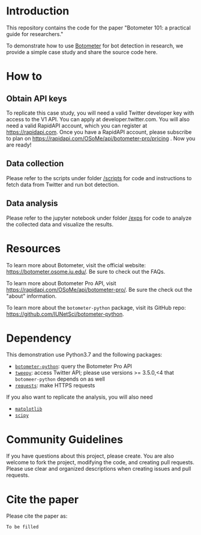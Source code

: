 # Introduction

This repository contains the code for the paper "Botometer 101: a practical guide for researchers."

To demonstrate how to use [Botometer](botometer.osome.iu.edu) for bot detection in research, we provide a simple case study and share the source code here.

# How to

## Obtain API keys

To replicate this case study, you will need a valid Twitter developer key with access to the V1 API.
You can apply at developer.twitter.com.
You will also need a valid RapidAPI account, which you can register at https://rapidapi.com.
Once you have a RapidAPI account, please subscribe to plan on https://rapidapi.com/OSoMe/api/botometer-pro/pricing .
Now you are ready!

## Data collection

Please refer to the scripts under folder [/scripts](/scripts) for code and instructions to fetch data from Twitter and run bot detection.

## Data analysis

Please refer to the jupyter notebook under folder [/exps](/exps) for code to analyze the collected data and visualize the results.

# Resources

To learn more about Botometer, visit the official website: https://botometer.osome.iu.edu/. Be sure to check out the FAQs.

To learn more about Botometer Pro API, visit https://rapidapi.com/OSoMe/api/botometer-pro/. Be sure the check out the "about" information.

To learn more about the `botometer-python` package, visit its GitHub repo: https://github.com/IUNetSci/botometer-python.

# Dependency

This demonstration use Python3.7 and the following packages:

- [`botometer-python`](https://github.com/IUNetSci/botometer-python): query the Botometer Pro API
- [`tweepy`](https://www.tweepy.org/): access Twitter API; please use versions >= 3.5.0,<4 that `botomeer-python` depends on as well
- [`requests`](https://docs.python-requests.org/en/latest/): make HTTPS requests

If you also want to replicate the analysis, you will also need

- [`matplotlib`](https://matplotlib.org/)
- [`scipy`](https://scipy.org/)

# Community Guidelines

If you have questions about this project, please create.
You are also welcome to fork the project, modifying the code, and creating pull requests.
Please use clear and organized descriptions when creating issues and pull requests.

# Cite the paper

Please cite the paper as:

```
To be filled
```
